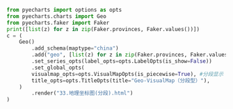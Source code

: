 
<BlogInfo id="147" title="67.地理坐标图分段" author="白日梦想猿" pv=0 read_times=0 pre_cost_time=0分28秒 category="pyecharts学习" tag_list="['pyecharts学习']" create_time="2021.01.22 14:53:13" update_time="2021.01.22 14:56:54" />

```python
from pyecharts import options as opts
from pyecharts.charts import Geo
from pyecharts.faker import Faker
print([list(z) for z in zip(Faker.provinces, Faker.values())])
c = (
    Geo()
        .add_schema(maptype="china")
        .add("geo", [list(z) for z in zip(Faker.provinces, Faker.values())])
        .set_series_opts(label_opts=opts.LabelOpts(is_show=False))
        .set_global_opts(
        visualmap_opts=opts.VisualMapOpts(is_piecewise=True), #分段显示
        title_opts=opts.TitleOpts(title="Geo-VisualMap（分段型）"),
    )
        .render("33.地理坐标图(分段).html")
)

```
